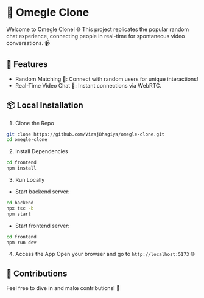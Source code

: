 # 🎥 Omegle Clone
Welcome to Omegle Clone! 🌐 This project replicates the popular random chat experience, connecting people in real-time for spontaneous video conversations. 📹

## 🚀 Features
- Random Matching 🎲: Connect with random users for unique interactions!
- Real-Time Video Chat 🔴: Instant connections via WebRTC.

## 📦 Local Installation

1. Clone the Repo
```bash
git clone https://github.com/VirajBhagiya/omegle-clone.git
cd omegle-clone
```

2. Install Dependencies
```bash
cd frontend
npm install
```

3. Run Locally
- Start backend server:
```bash
cd backend
npx tsc -b
npm start
```

- Start frontend server:
```bash
cd frontend
npm run dev
```

4. Access the App
Open your browser and go to `http://localhost:5173` 🌐

## 🚧 Contributions
Feel free to dive in and make contributions! 🤝
